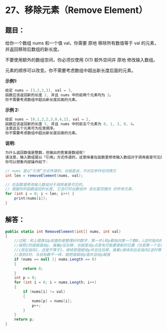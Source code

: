 # 27、移除元素（Remove Element）

## 题目：

给你一个数组 nums 和一个值 val，你需要 原地 移除所有数值等于 val 的元素，并返回移除后数组的新长度。

不要使用额外的数组空间，你必须仅使用 O(1) 额外空间并 原地 修改输入数组。

元素的顺序可以改变。你不需要考虑数组中超出新长度后面的元素。

**示例1:**

```csharp
给定 nums = [3,2,2,3], val = 3,
函数应该返回新的长度 2, 并且 nums 中的前两个元素均为 2。
你不需要考虑数组中超出新长度后面的元素。
```

**示例 2:**

```csharp
给定 nums = [0,1,2,2,3,0,4,2], val = 2,
函数应该返回新的长度 5, 并且 nums 中的前五个元素为 0, 1, 3, 0, 4。
注意这五个元素可为任意顺序。
你不需要考虑数组中超出新长度后面的元素。
```

**说明:**

```csharp
为什么返回数值是整数，但输出的答案是数组呢?
请注意，输入数组是以「引用」方式传递的，这意味着在函数里修改输入数组对于调用者是可见的。
你可以想象内部操作如下:

// nums 是以“引用”方式传递的。也就是说，不对实参作任何拷贝
int len = removeElement(nums, val);

// 在函数里修改输入数组对于调用者是可见的。
// 根据你的函数返回的长度, 它会打印出数组中 该长度范围内 的所有元素。
for (int i = 0; i < len; i++) {
    print(nums[i]);
}
```

## 解答：

```csharp
public static int RemoveElement(int[] nums, int val)
{
    //过程：和上题类似p前面的是整理好的数字，第一步i和p都指向第一个数0，i这时指向的不是目标数2，
    //就把i的值赋值给p，接着p往后移，也就是说p点是有可能要更新的位置（也是第一个无效的位置），i也接着往后移，
    //i现在指向1，还是不等于2，继续把值赋给p并且往后移，接着i继续向后走指向2这时等于目标数，这时p不动，i继续移动
    //直到3时，与目标数不一样，就把值赋给p值并且给p赋值
    if (nums == null || nums.Length == 0) 
    {
        return 0;
    }
    int p = 0;
    for (int i = 0; i < nums.Length; i++)
    {
        if (nums[i] != val)
        {
            nums[p] = nums[i];
            p++;
        }
    }
    return p;
}
```

